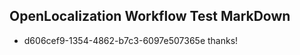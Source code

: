 ## OpenLocalization Workflow Test MarkDown
* d606cef9-1354-4862-b7c3-6097e507365e thanks!

<!--HONumber=Aug16_HO3-->


